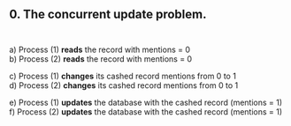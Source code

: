 <h2>0. The concurrent update problem.<br/><br/></h2>

a) Process (1) <b>reads</b> the record with mentions = 0<br/>
b) Process (2) <b>reads</b> the record with mentions = 0


c) Process (1) <b>changes</b> its cashed record mentions from 0 to 1<br/>
d) Process (2) <b>changes</b> its cashed record mentions from 0 to 1


e) Process (1) <b>updates</b> the database with the cashed record (mentions = 1)<br/>
f) Process (2) <b>updates</b> the database with the cashed record (mentions = 1)
